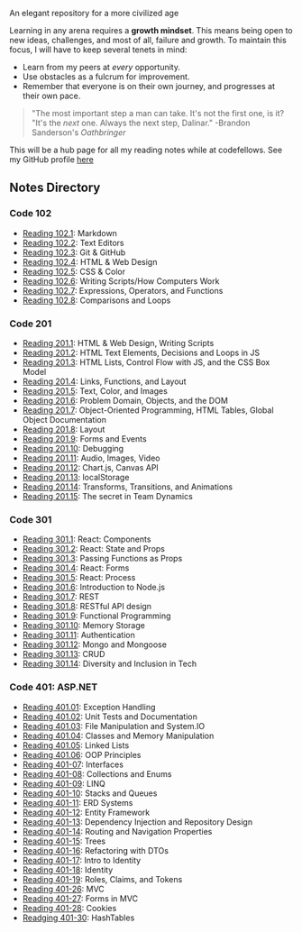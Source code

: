 An elegant repository for a more civilized age

Learning in any arena requires a **growth mindset**. This means being open to new ideas, challenges, and most of all, failure and growth. To maintain this focus, I will have to keep several tenets in mind:

- Learn from my peers at *every* opportunity.
- Use obstacles as a fulcrum for improvement.
- Remember that everyone is on their own journey, and progresses at their own pace. 

>"The most important step a man can take. It's not the first one, is it?<br/>"It's the *next* one. Always the next step, Dalinar." -Brandon Sanderson's *Oathbringer*

This will be a hub page for all my reading notes while at codefellows. See my GitHub profile [here](https://github.com/Steven-Boston)

## Notes Directory

### Code 102

- [Reading 102.1](102-notes/reading-102-1.md): Markdown
- [Reading 102.2](102-notes/reading-102-2.md): Text Editors
- [Reading 102.3](102-notes/reading-102-3.md): Git & GitHub
- [Reading 102.4](102-notes/reading-102-4.md): HTML & Web Design
- [Reading 102.5](102-notes/reading-102-5.md): CSS & Color
- [Reading 102.6](102-notes/reading-102-6.md): Writing Scripts/How Computers Work
- [Reading 102.7](102-notes/reading-102-7.md): Expressions, Operators, and Functions
- [Reading 102.8](102-notes/reading-102-8.md): Comparisons and Loops

### Code 201

- [Reading 201.1](201-notes/reading-201-1.md): HTML & Web Design, Writing Scripts
- [Reading 201.2](201-notes/reading-201-2.md): HTML Text Elements, Decisions and Loops in JS
- [Reading 201.3](201-notes/reading-201-3.md): HTML Lists, Control Flow with JS, and the CSS Box Model
- [Reading 201.4](201-notes/reading-201-4.md): Links, Functions, and Layout
- [Reading 201.5](201-notes/reading-201-5.md): Text, Color, and Images
- [Reading 201.6](201-notes/reading-201-6.md): Problem Domain, Objects, and the DOM
- [Reading 201.7](201-notes/reading-201-7.md): Object-Oriented Programming, HTML Tables, Global Object Documentation
- [Reading 201.8](201-notes/reading-201-8.md): Layout 
- [Reading 201.9](201-notes/reading-201-9.md): Forms and Events
- [Reading 201.10](201-notes/reading-201-10.md): Debugging
- [Reading 201.11](201-notes/reading-201-11.md): Audio, Images, Video
- [Reading 201.12](201-notes/reading-201-12.md): Chart.js, Canvas API
- [Reading 201.13](201-notes/reading-201-13.md): localStorage
- [Reading 201.14](201-notes/reading-201-14.md): Transforms, Transitions, and Animations
- [Reading 201.15](201-notes/reading-201-15.md): The secret in Team Dynamics

### Code 301

- [Reading 301.1](301-notes/reading-301-1.md): React: Components
- [Reading 301.2](301-notes/reading-301-2.md): React: State and Props
- [Reading 301.3](301-notes/reading-301-3.md): Passing Functions as Props
- [Reading 301.4](301-notes/reading-301-4.md): React: Forms
- [Reading 301.5](301-notes/reading-301-5.md): React: Process
- [Reading 301.6](301-notes/reading-301-6.md): Introduction to Node.js
- [Reading 301.7](301-notes/reading-301-7.md): REST
- [Reading 301.8](301-notes/reading-301-8.md): RESTful API design
- [Reading 301.9](301-notes/reading-301-9.md): Functional Programming
- [Reading 301.10](301-notes/reading-301-10.md): Memory Storage
- [Reading 301.11](301-notes/reading-301-11.md): Authentication
- [Reading 301.12](301-notes/reading-301-12.md): Mongo and Mongoose
- [Reading 301.13](301-notes/reading-301-13.md): CRUD
- [Reading 301.14](301-notes/reading-301-14.md): Diversity and Inclusion in Tech

### Code 401: ASP.NET

- [Reading 401.01](401-notes/reading-401-01.md): Exception Handling
- [Reading 401.02](401-notes/reading-401-02.md): Unit Tests and Documentation
- [Reading 401.03](401-notes/reading-401-03.md): File Manipulation and System.IO
- [Reading 401.04](401-notes/reading-401-04.md): Classes and Memory Manipulation
- [Reading 401.05](401-notes/reading-401-05.md): Linked Lists 
- [Reading 401.06](401-notes/reading-401-06.md): OOP Principles
- [Reading 401-07](401-notes/reading-401-07.md): Interfaces
- [Reading 401-08](401-notes/reading-401-08.md): Collections and Enums
- [Reading 401-09](401-notes/reading-401-09.md): LINQ
- [Reading 401-10](401-notes/reading-401-10.md): Stacks and Queues
- [Reading 401-11](401-notes/reading-401-11.md): ERD Systems
- [Reading 401-12](401-notes/reading-401-12.md): Entity Framework
- [Reading 401-13](401-notes/reading-401-13.md): Dependency Injection and Repository Design
- [Reading 401-14](401-notes/reading-401-14.md): Routing and Navigation Properties
- [Reading 401-15](401-notes/reading-401-15.md): Trees
- [Reading 401-16](401-notes/reading-401-16.md): Refactoring with DTOs
- [Reading 401-17](401-notes/reading-401-17.md): Intro to Identity
- [Reading 401-18](401-notes/reading-401-18.md): Identity
- [Reading 401-19](401-notes/reading-401-19.md): Roles, Claims, and Tokens
- [Reading 401-26](401-notes/reading-401-26.md): MVC
- [Reading 401-27](401-notes/reading-401-27.md): Forms in MVC
- [Reading 401-28](401-notes/reading-401-28.md): Cookies
- [Readging 401-30](401-notes/reading-401-30.md): HashTables
